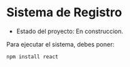 <h1>Sistema de Registro</h1>

- Estado del proyecto: En construccion.

Para ejecutar el sistema, debes poner: 

```npm install react```

